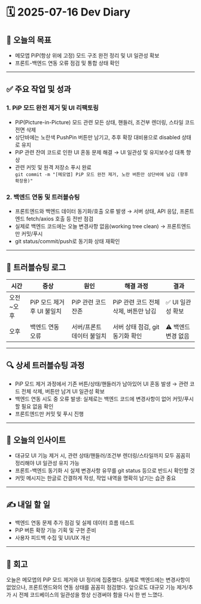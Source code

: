 # 🗓️ 2025-07-16 Dev Diary

## 📌 오늘의 목표
- 메모앱 PiP(항상 위에 고정) 모드 구조 완전 정리 및 UI 일관성 확보
- 프론트-백엔드 연동 오류 점검 및 통합 상태 확인

---

## ✅ 주요 작업 및 성과

### 1. PiP 모드 완전 제거 및 UI 리팩토링
- PiP(Picture-in-Picture) 모드 관련 모든 상태, 핸들러, 조건부 렌더링, 스타일 코드 전면 삭제
- 상단바에는 노란색 PushPin 버튼만 남기고, 추후 확장 대비용으로 disabled 상태로 유지
- PiP 관련 잔여 코드로 인한 UI 혼동 문제 해결 → UI 일관성 및 유지보수성 대폭 향상
- 관련 커밋 및 원격 저장소 푸시 완료  
  `git commit -m "[메모앱] PiP 모드 완전 제거, 노란 버튼만 상단바에 남김 (향후 확장용)"`

### 2. 백엔드 연동 및 트러블슈팅
- 프론트엔드와 백엔드 데이터 동기화/호출 오류 발생 → 서버 상태, API 응답, 프론트엔드 fetch/axios 호출 등 전반 점검
- 실제로 백엔드 코드에는 오늘 변경사항 없음(working tree clean) → 프론트엔드만 커밋/푸시
- git status/commit/push로 동기화 상태 재확인

---

## 🐞 트러블슈팅 로그

| 시간      | 증상                        | 원인                        | 해결 과정                                      | 결과                  |
|-----------|-----------------------------|-----------------------------|------------------------------------------------|-----------------------|
| 오전~오후 | PiP 모드 제거 후 UI 불일치   | PiP 관련 코드 잔존          | PiP 관련 코드 전체 삭제, 버튼만 남김            | ✅ UI 일관성 확보      |
| 오후      | 백엔드 연동 오류            | 서버/프론트 데이터 불일치   | 서버 상태 점검, git 동기화 확인                 | ⚠️ 백엔드 변경 없음   |

---

## 🔍 상세 트러블슈팅 과정
- PiP 모드 제거 과정에서 기존 버튼/상태/핸들러가 남아있어 UI 혼동 발생 → 관련 코드 전체 삭제, 버튼만 남겨 UI 일관성 확보
- 백엔드 연동 시도 중 오류 발생: 실제로는 백엔드 코드에 변경사항이 없어 커밋/푸시할 필요 없음 확인
- 프론트엔드만 커밋 및 푸시 진행

---

## 🎯 오늘의 인사이트
- 대규모 UI 기능 제거 시, 관련 상태/핸들러/조건부 렌더링/스타일까지 모두 꼼꼼히 정리해야 UI 일관성 유지 가능
- 프론트-백엔드 동기화 시 실제 변경사항 유무를 git status 등으로 반드시 확인할 것
- 커밋 메시지는 한글로 간결하게 작성, 작업 내역을 명확히 남기는 습관 중요

---

## ✍️ 내일 할 일
- 백엔드 연동 문제 추가 점검 및 실제 데이터 흐름 테스트
- PiP 버튼 확장 기능 기획 및 구현 준비
- 사용자 피드백 수집 및 UI/UX 개선

---

## 💭 회고
오늘은 메모앱의 PiP 모드 제거와 UI 정리에 집중했다. 실제로 백엔드에는 변경사항이 없었으나, 프론트엔드와의 연동 상태를 꼼꼼히 점검했다. 앞으로도 대규모 기능 제거/추가 시 전체 코드베이스의 일관성을 항상 신경써야 함을 다시 한 번 느꼈다. 